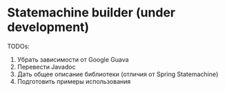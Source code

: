 # Statemachine builder (under development)
TODOs:
1. Убрать зависимости от Google Guava
2. Перевести Javadoc
3. Дать общее описание библиотеки (отличия от Spring Statemachine)
4. Подготовить примеры использования

